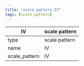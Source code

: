 ```yaml
---
title: "scale pattern:IV"
tags: [scale pattern]
---
```


|IV|scale pattern|
|---|---|
|type|scale pattern|
|name|IV|
|scale_pattern|IV|


